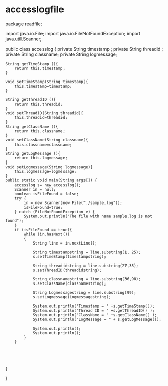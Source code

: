 # accesslogfile
package readfile;

import java.io.File;
import java.io.FileNotFoundException;
import java.util.Scanner;

public class accesslog {
	private String timestamp ;
	private String threadid ;
	private String classname;
	private String logmessage;

	String getTimeStamp (){
		return this.timestamp;
	}

	void setTimeStamp(String timestamp){
		this.timestamp=timestamp;
	}

	String getThreadID (){
		return this.threadid;
	}
	void setThreadID(String threadid){
		this.threadid=threadid;
	}
	String getClassName (){
		return this.classname;
	}
	void setClassName(String classname){
		this.classname=classname;
	}
	String getLogMessage (){
		return this.logmessage;
	}
	void setLogmessage(String logmessage){
		this.logmessage=logmessage;
	}
	public static void main(String args[]) {
		accesslog s= new accesslog();
		Scanner in = null;
		boolean isFileFound = false;
		try {
			in = new Scanner(new File("./sample.log"));
			isFileFound=true;
		} catch (FileNotFoundException e) {
			System.out.println("The file with name sample.log is not found");
		}
		if (isFileFound == true){
			while (in.hasNext()) 
			{
				String line = in.nextLine();

				String timestampstring = line.substring(1, 25);
				s.setTimeStamp(timestampstring);

				String threadidstring = line.substring(27,35);
				s.setThreadID(threadidstring);

				String classnamestring = line.substring(36,98);
				s.setClassName(classnamestring);

				String Logmessagestring = line.substring(99);
				s.setLogmessage(Logmessagestring);

				System.out.println("Timestamp = " +s.getTimeStamp());
				System.out.println("Thread ID = " +s.getThreadID() );
				System.out.println("ClassName = " +s.getClassName() );
				System.out.println("LogMessage = " + s.getLogMessage());

				System.out.println();
				System.out.println();
			}
		}





	}
}
